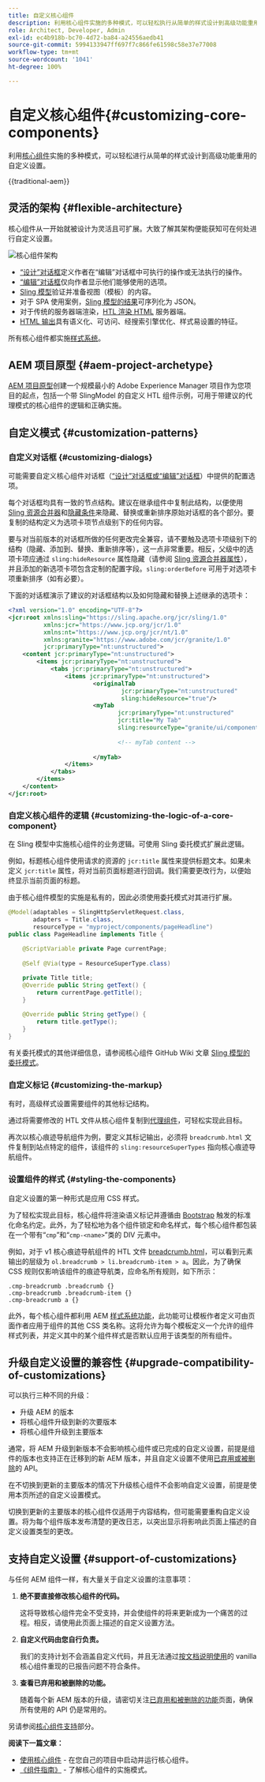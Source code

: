 ```yaml
---
title: 自定义核心组件
description: 利用核心组件实施的多种模式，可以轻松执行从简单的样式设计到高级功能重用在内的自定义设置。
role: Architect, Developer, Admin
exl-id: ec4b918b-bc70-4d72-ba84-a24556aedb41
source-git-commit: 5994133947ff697f7c866fe61598c58e37e77008
workflow-type: tm+mt
source-wordcount: '1041'
ht-degree: 100%

---
```


# 自定义核心组件{#customizing-core-components}

利用[核心组件](overview.md)实施的多种模式，可以轻松进行从简单的样式设计到高级功能重用的自定义设置。

{{traditional-aem}}

## 灵活的架构 {#flexible-architecture}

核心组件从一开始就被设计为灵活且可扩展。大致了解其架构便能获知可在何处进行自定义设置。

![核心组件架构](/help/assets/screen_shot_2018-12-07at093742.png)

* [“设计”对话框](/help/get-started/authoring.md#edit-and-design-dialogs)定义作者在“编辑”对话框中可执行的操作或无法执行的操作。
* [“编辑”对话框](/help/get-started/authoring.md#edit-and-design-dialogs)仅向作者显示他们能够使用的选项。
* [Sling 模型](#customizing-the-logic-of-a-core-component)验证并准备视图（模板）的内容。
* 对于 SPA 使用案例，[Sling 模型的结果](#customizing-the-logic-of-a-core-component)可序列化为 JSON。
* 对于传统的服务器端渲染，[HTL 渲染 HTML](#customizing-the-markup) 服务器端。
* [HTML 输出](#customizing-the-markup)具有语义化、可访问、经搜索引擎优化、样式易设置的特征。

所有核心组件都实施[样式系统](#styling-the-components)。

## AEM 项目原型 {#aem-project-archetype}

[AEM 项目原型](/help/developing/archetype/overview.md)创建一个规模最小的 Adobe Experience Manager 项目作为您项目的起点，包括一个带 SlingModel 的自定义 HTL 组件示例，可用于带建议的代理模式的核心组件的逻辑和正确实施。

## 自定义模式 {#customization-patterns}

### 自定义对话框 {#customizing-dialogs}

可能需要自定义核心组件对话框（[“设计”对话框或“编辑”对话框](/help/get-started/authoring.md)）中提供的配置选项。

每个对话框均具有一致的节点结构。建议在继承组件中复制此结构，以便使用 [Sling 资源合并器](https://helpx.adobe.com/cn/experience-manager/6-4/sites/developing/using/sling-resource-merger.html)和[隐藏条件](https://helpx.adobe.com/cn/experience-manager/6-5/sites/developing/using/hide-conditions.html)来隐藏、替换或重新排序原始对话框的各个部分。要复制的结构定义为选项卡项节点级别下的任何内容。

要与对当前版本的对话框所做的任何更改完全兼容，请不要触及选项卡项级别下的结构（隐藏、添加到、替换、重新排序等），这一点非常重要。相反，父级中的选项卡项应通过 `sling:hideResource` 属性隐藏（请参阅 [Sling 资源合并器属性](https://helpx.adobe.com/cn/experience-manager/6-5/sites/developing/using/sling-resource-merger.html)），并且添加的新选项卡项包含定制的配置字段。`sling:orderBefore` 可用于对选项卡项重新排序（如有必要）。

下面的对话框演示了建议的对话框结构以及如何隐藏和替换上述继承的选项卡：

```xml
<?xml version="1.0" encoding="UTF-8"?>
<jcr:root xmlns:sling="https://sling.apache.org/jcr/sling/1.0"
          xmlns:jcr="https://www.jcp.org/jcr/1.0"
          xmlns:nt="https://www.jcp.org/jcr/nt/1.0"
          xmlns:granite="https://www.adobe.com/jcr/granite/1.0"
          jcr:primaryType="nt:unstructured">
    <content jcr:primaryType="nt:unstructured">
        <items jcr:primaryType="nt:unstructured">
            <tabs jcr:primaryType="nt:unstructured">
                <items jcr:primaryType="nt:unstructured">
                        <originalTab
                                jcr:primaryType="nt:unstructured"
                                sling:hideResource="true"/>
                        <myTab
                               jcr:primaryType="nt:unstructured"
                               jcr:title="My Tab"
                               sling:resourceType="granite/ui/components/coral/foundation/container">
                                  
                               <!-- myTab content -->
                                  
                        </myTab>
                </items>
            </tabs>
        </items>
    </content>
</jcr:root>
```

### 自定义核心组件的逻辑 {#customizing-the-logic-of-a-core-component}

在 Sling 模型中实施核心组件的业务逻辑。可使用 Sling 委托模式扩展此逻辑。

例如，标题核心组件使用请求的资源的 `jcr:title` 属性来提供标题文本。如果未定义 `jcr:title` 属性，将对当前页面标题进行回调。我们需要更改行为，以便始终显示当前页面的标题。

由于核心组件模型的实施是私有的，因此必须使用委托模式对其进行扩展。

```java
@Model(adaptables = SlingHttpServletRequest.class,
       adapters = Title.class,
       resourceType = "myproject/components/pageHeadline")
public class PageHeadline implements Title {
    
    @ScriptVariable private Page currentPage;
    
    @Self @Via(type = ResourceSuperType.class)

    private Title title;
    @Override public String getText() {
        return currentPage.getTitle();
    }
    
    @Override public String getType() {
        return title.getType();
    }
}
```

有关委托模式的其他详细信息，请参阅核心组件 GitHub Wiki 文章 [Sling 模型的委托模式](https://github.com/adobe/aem-core-wcm-components/wiki/Delegation-Pattern-for-Sling-Models)。

### 自定义标记 {#customizing-the-markup}

有时，高级样式设置需要组件的其他标记结构。

通过将需要修改的 HTL 文件从核心组件复制到[代理组件](guidelines.md#proxy-component-pattern)，可轻松实现此目标。

再次以核心痕迹导航组件为例，要定义其标记输出，必须将 `breadcrumb.html` 文件复制到站点特定的组件，该组件的 `sling:resourceSuperTypes` 指向核心痕迹导航组件。

### 设置组件的样式 {#styling-the-components}

自定义设置的第一种形式是应用 CSS 样式。

为了轻松实现此目标，核心组件将渲染语义标记并遵循由 [Bootstrap](https://getbootstrap.com/) 触发的标准化命名约定。此外，为了轻松地为各个组件锁定和命名样式，每个核心组件都包装在一个带有“`cmp`”和“`cmp-<name>`”类的 DIV 元素中。

例如，对于 v1 核心痕迹导航组件的 HTL 文件 [breadcrumb.html](https://github.com/adobe/aem-core-wcm-components/blob/master/content/src/content/jcr_root/apps/core/wcm/components/breadcrumb/v2/breadcrumb/breadcrumb.html)，可以看到元素输出的层级为 `ol.breadcrumb > li.breadcrumb-item > a`。因此，为了确保 CSS 规则仅影响该组件的痕迹导航类，应命名所有规则，如下所示：

```shell
.cmp-breadcrumb .breadcrumb {}  
.cmp-breadcrumb .breadcrumb-item {}  
.cmp-breadcrumb a {}
```

此外，每个核心组件都利用 AEM [样式系统功能](https://experienceleague.adobe.com/docs/experience-manager-cloud-service/sites/authoring/features/style-system.html?lang=zh-Hans)，此功能可让模板作者定义可由页面作者应用于组件的其他 CSS 类名称。这将允许为每个模板定义一个允许的组件样式列表，并定义其中的某个组件样式是否默认应用于该类型的所有组件。

## 升级自定义设置的兼容性 {#upgrade-compatibility-of-customizations}

可以执行三种不同的升级：

* 升级 AEM 的版本
* 将核心组件升级到新的次要版本
* 将核心组件升级到主要版本

通常，将 AEM 升级到新版本不会影响核心组件或已完成的自定义设置，前提是组件的版本也支持正在迁移到的新 AEM 版本，并且自定义设置不使用[已弃用或被删除](https://experienceleague.adobe.com/docs/experience-manager-cloud-service/release-notes/deprecated-removed-features.html?lang=zh-Hans)的 API。

在不切换到更新的主要版本的情况下升级核心组件不会影响自定义设置，前提是使用本页所述的自定义设置模式。

切换到更新的主要版本的核心组件仅适用于内容结构，但可能需要重构自定义设置。将为每个组件版本发布清楚的更改日志，以突出显示将影响此页面上描述的自定义设置类型的更改。

## 支持自定义设置 {#support-of-customizations}

与任何 AEM 组件一样，有大量关于自定义设置的注意事项：

1. **绝不要直接修改核心组件的代码。**

   这将导致核心组件完全不受支持，并会使组件的将来更新成为一个痛苦的过程。相反，请使用此页面上描述的自定义设置方法。

1. **自定义代码由您自行负责。**

   我们的支持计划不会涵盖自定义代码，并且无法通过[按文档说明使用](/help/get-started/using.md)的 vanilla 核心组件重现的已报告问题不符合条件。

1. **查看已弃用和被删除的功能。**

   随着每个新 AEM 版本的升级，请密切关注[已弃用和被删除的功能](https://experienceleague.adobe.com/docs/experience-manager-cloud-service/release-notes/deprecated-removed-features.html?lang=zh-Hans)页面，确保所有使用的 API 仍是常用的。

另请参阅[核心组件支持](overview.md#core-component-support)部分。

**阅读下一篇文章：**

* [使用核心组件](/help/get-started/using.md) - 在您自己的项目中启动并运行核心组件。
* [《组件指南》](guidelines.md) - 了解核心组件的实施模式。
